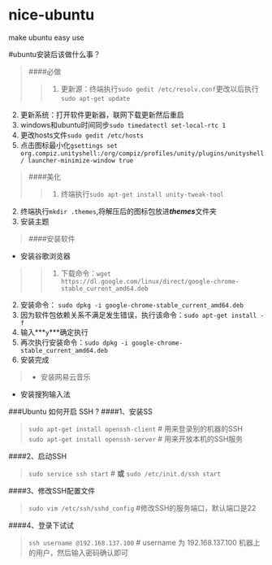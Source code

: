 # nice-ubuntu
make ubuntu easy use


#ubuntu安装后该做什么事？

>####必做
>>1. 更新源：终端执行`sudo gedit /etc/resolv.conf`更改以后执行`sudo apt-get update`
2. 更新系统：打开软件更新器，联网下载更新然后重启  
3. windows和ubuntu时间同步`sudo timedatectl set-local-rtc 1`
4. 更改hosts文件`sudo gedit /etc/hosts`
5. 点击图标最小化`gsettings set org.compiz.unityshell:/org/compiz/profiles/unity/plugins/unityshell/ launcher-minimize-window true
`  

>####美化
>>1. 终端执行`sudo apt-get install unity-tweak-tool`
2. 终端执行`mkdir .themes`,将解压后的图标包放进***themes***文件夹
3. 安装主题   
 
>####安装软件
- 安装谷歌浏览器

>>1. 下载命令：`wget https://dl.google.com/linux/direct/google-chrome-stable_current_amd64.deb`   
2. 安装命令： `sudo dpkg -i google-chrome-stable_current_amd64.deb`   
3. 因为软件包依赖关系不满足发生错误，执行该命令：`sudo apt-get install -f`   
4. 输入***`y`***确定执行   
5. 再次执行安装命令：`sudo dpkg -i google-chrome-stable_current_amd64.deb`   
6. 安装完成   

>- 安装网易云音乐
- 安装搜狗输入法





###Ubuntu 如何开启 SSH ?
####1、安装SS
>`sudo apt-get install openssh-client`   # 用来登录别的机器的SSH  
`sudo apt-get install openssh-server`   # 用来开放本机的SSH服务

####2、启动SSH
>`sudo service ssh start`  # **或**   `sudo /etc/init.d/ssh start`

####3、修改SSH配置文件
>`sudo vim /etc/ssh/sshd_config`   #修改SSH的服务端口，默认端口是22

####4、登录下试试
>`ssh username @192.168.137.100`  # username 为 192.168.137.100 机器上的用户，然后输入密码确认即可
